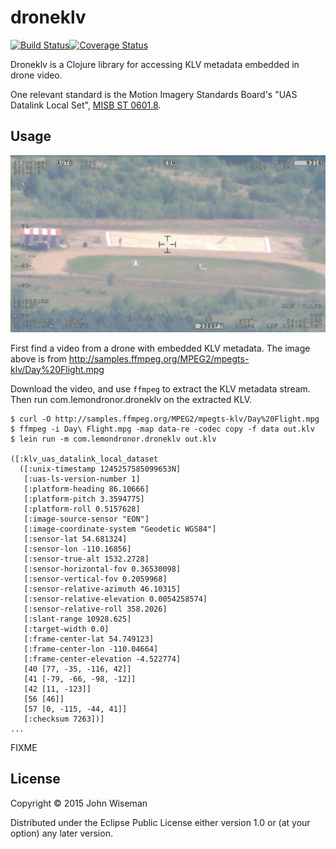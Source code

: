 # droneklv

[![Build Status](https://travis-ci.org/wiseman/droneklv.svg?branch=master)](https://travis-ci.org/wiseman/droneklv)[![Coverage Status](https://coveralls.io/repos/wiseman/droneklv/badge.svg?branch=master)](https://coveralls.io/r/wiseman/droneklv?branch=master)

Droneklv is a Clojure library for accessing KLV metadata embedded in
drone video.

One relevant standard is the Motion Imagery Standards Board's "UAS
Datalink Local Set",
[MISB ST 0601.8](http://www.gwg.nga.mil/misb/docs/standards/ST0601.8.pdf).


## Usage

![Drone video with KLV](/images/drone-klv-still.jpg?raw=true "Drone video with KLV")

First find a video from a drone with embedded KLV metadata. The image
above is from
http://samples.ffmpeg.org/MPEG2/mpegts-klv/Day%20Flight.mpg

Download the video, and use `ffmpeg` to extract the KLV metadata
stream. Then run com.lemondronor.droneklv on the extracted KLV.

```
$ curl -O http://samples.ffmpeg.org/MPEG2/mpegts-klv/Day%20Flight.mpg
$ ffmpeg -i Day\ Flight.mpg -map data-re -codec copy -f data out.klv
$ lein run -m com.lemondronor.droneklv out.klv

([:klv_uas_datalink_local_dataset
  ([:unix-timestamp 1245257585099653N]
   [:uas-ls-version-number 1]
   [:platform-heading 86.10666]
   [:platform-pitch 3.3594775]
   [:platform-roll 0.5157628]
   [:image-source-sensor "EON"]
   [:image-coordinate-system "Geodetic WGS84"]
   [:sensor-lat 54.681324]
   [:sensor-lon -110.16856]
   [:sensor-true-alt 1532.2728]
   [:sensor-horizontal-fov 0.36530098]
   [:sensor-vertical-fov 0.2059968]
   [:sensor-relative-azimuth 46.10315]
   [:sensor-relative-elevation 0.0054258574]
   [:sensor-relative-roll 358.2026]
   [:slant-range 10928.625]
   [:target-width 0.0]
   [:frame-center-lat 54.749123]
   [:frame-center-lon -110.04664]
   [:frame-center-elevation -4.522774]
   [40 [77, -35, -116, 42]]
   [41 [-79, -66, -98, -12]]
   [42 [11, -123]]
   [56 [46]]
   [57 [0, -115, -44, 41]]
   [:checksum 7263])]
...
```

FIXME

## License

Copyright © 2015 John Wiseman

Distributed under the Eclipse Public License either version 1.0 or (at
your option) any later version.
